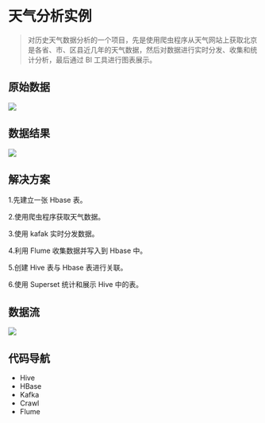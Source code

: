 # 天气分析实例

> 对历史天气数据分析的一个项目，先是使用爬虫程序从天气网站上获取北京是各省、市、区县近几年的天气数据，然后对数据进行实时分发、收集和统 计分析，最后通过 BI 工具进行图表展示。

## 原始数据
![](https://github.com/aikuyun/weather-mrs/blob/master/src/main/resources/%E5%8E%9F%E5%A7%8B%E6%95%B0%E6%8D%AE.png)

## 数据结果
![](https://github.com/aikuyun/weather-mrs/blob/master/src/main/resources/%E6%95%B0%E6%8D%AE%E7%BB%93%E6%9E%9C%E5%B1%95%E7%A4%BA.png)

## 解决方案
1.先建立一张 Hbase 表。

2.使用爬虫程序获取天气数据。

3.使用 kafak 实时分发数据。

4.利用 Flume 收集数据并写入到 Hbase 中。

5.创建 Hive 表与 Hbase 表进行关联。

6.使用 Superset 统计和展示 Hive 中的表。

## 数据流
![](https://github.com/aikuyun/weather-mrs/blob/master/src/main/resources/%E6%95%B0%E6%8D%AE%E6%B5%81%E5%90%91.png原始数据.png)

## 代码导航

- Hive
- HBase
- Kafka
- Crawl
- Flume